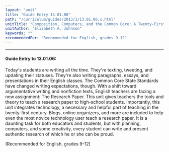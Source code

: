 ```yaml
---
layout: "unit"
title: "Guide Entry 13.01.06"
path: "/curriculum/guides/2013/1/13.01.06.x.html"
unitTitle: "Composition, Computers, and the Common Core: A Twenty-First Century Research Paper"
unitAuthor: "Elizabeth A. Johnson"
keywords: ""
recommendedFor: "Recommended for English, grades 9-12"
---
```

<body>
<hr/>
<h4>
Guide Entry to 13.01.06:
</h4>
<p>
Today's students are writing all the time. They're texting, tweeting, and updating their statuses. They're also writing paragraphs, essays, and presentations in their English classes. The Common Core State Standards have changed writing expectations, though. With a shift toward argumentative writing and nonfiction texts, English teachers are facing a new assignment: The Research Paper. This unit gives teachers the tools and theory to teach a research paper to high-school students. Importantly, this unit integrates technology, a necessary and helpful part of teaching in the twenty-first century. Blogs, online organizers, and more are included to help even the most novice technology user teach a research paper. It is a daunting task for both educators and students, but with planning, computers, and some creativity, every student can write and present authentic research of which he or she can be proud.
</p>
<p>
<b>
</b>
</p>
<p>
(Recommended for English, grades 9-12)
</p>
</body>